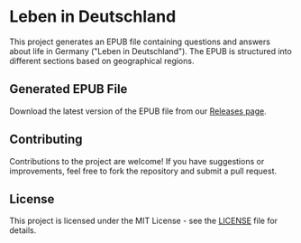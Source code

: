 # Leben in Deutschland

This project generates an EPUB file containing questions and answers about life in Germany ("Leben in Deutschland"). The EPUB is structured into different sections based on geographical regions.

## Generated EPUB File

Download the latest version of the EPUB file from our [Releases page](https://github.com/stefanieZhao77/lebenindeutschland/releases).


## Contributing

Contributions to the project are welcome! If you have suggestions or improvements, feel free to fork the repository and submit a pull request.

## License

This project is licensed under the MIT License - see the [LICENSE](LICENSE) file for details.
